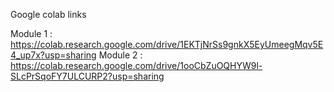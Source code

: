 Google colab links

Module 1 : https://colab.research.google.com/drive/1EKTjNrSs9gnkX5EyUmeegMqv5E4_up7x?usp=sharing
Module 2 : https://colab.research.google.com/drive/1ooCbZuOQHYW9l-SLcPrSqoFY7ULCURP2?usp=sharing

